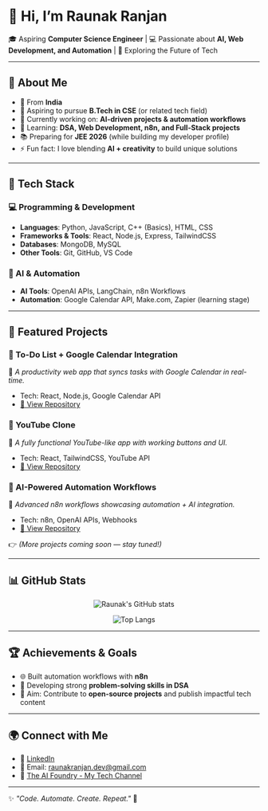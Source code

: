 # 👋 Hi, I’m Raunak Ranjan  

🎓 Aspiring **Computer Science Engineer** | 💻 Passionate about **AI, Web Development, and Automation** | 🚀 Exploring the Future of Tech  

---

## 🌟 About Me  
- 📍 From **India**  
- 🎯 Aspiring to pursue **B.Tech in CSE** (or related tech field)  
- 🔭 Currently working on: **AI-driven projects & automation workflows**  
- 🌱 Learning: **DSA, Web Development, n8n, and Full-Stack projects**  
- 📚 Preparing for **JEE 2026** (while building my developer profile)  
- ⚡ Fun fact: I love blending **AI + creativity** to build unique solutions  

---

## 🚀 Tech Stack  
### 💻 Programming & Development  
- **Languages**: Python, JavaScript, C++ (Basics), HTML, CSS  
- **Frameworks & Tools**: React, Node.js, Express, TailwindCSS  
- **Databases**: MongoDB, MySQL  
- **Other Tools**: Git, GitHub, VS Code  

### 🤖 AI & Automation  
- **AI Tools**: OpenAI APIs, LangChain, n8n Workflows  
- **Automation**: Google Calendar API, Make.com, Zapier (learning stage)  

---

## 📂 Featured Projects  

### 🔹 To-Do List + Google Calendar Integration  
📌 *A productivity web app that syncs tasks with Google Calendar in real-time.*  
- Tech: React, Node.js, Google Calendar API  
- [🔗 View Repository](#)  

### 🔹 YouTube Clone  
📌 *A fully functional YouTube-like app with working buttons and UI.*  
- Tech: React, TailwindCSS, YouTube API  
- [🔗 View Repository](#)  

### 🔹 AI-Powered Automation Workflows  
📌 *Advanced n8n workflows showcasing automation + AI integration.*  
- Tech: n8n, OpenAI APIs, Webhooks  
- [🔗 View Repository](#)  

👉 *(More projects coming soon — stay tuned!)*  

---

## 📊 GitHub Stats  

<div align="center">

![Raunak's GitHub stats](https://github-readme-stats.vercel.app/api?username=Raunak-Ranjan&show_icons=true&theme=tokyonight)  

![Top Langs](https://github-readme-stats.vercel.app/api/top-langs/?username=Raunak-Ranjan&layout=compact&theme=tokyonight)  

</div>

---

## 🏆 Achievements & Goals  
- 🌐 Built automation workflows with **n8n**  
- 📌 Developing strong **problem-solving skills in DSA**  
- 🚀 Aim: Contribute to **open-source projects** and publish impactful tech content  

---

## 🌍 Connect with Me  

- 💼 [LinkedIn](#)   
- 📧 Email: raunakranjan.dev@gmail.com  
- 📝 [The AI Foundry - My Tech Channel](#)   

---

✨ *"Code. Automate. Create. Repeat."* 🚀  

